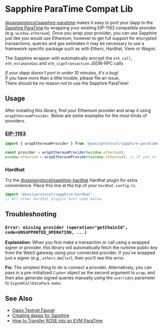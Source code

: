 # Sapphire ParaTime Compat Lib

[@oasisprotocol/sapphire-paratime] makes it easy to port your dapp to the [Sapphire ParaTime]
by wrapping your existing EIP-1193 compatible provider (e.g. `window.ethereum`).
Once you wrap your provider, you can use Sapphire just like you would use
Ethereum, however to get full support for encrypted transactions, queries and
gas estimates it may be necessary to use a framework-specific package such as
with Ethers, Hardhat, Viem or Wagmi.

The Sapphire wrapper with automatically encrypt the `eth_call`, `eth_estimateGas`
and `eth_signTransaction` JSON-RPC calls

[@oasisprotocol/sapphire-paratime]: https://www.npmjs.com/package/@oasisprotocol/sapphire-paratime
[sapphire paratime]: https://docs.oasis.io/dapp/sapphire/

_If your dapp doesn't port in under 10 minutes, it's a bug!_<br />
If you have more than a little trouble, please file an issue.<br />
There should be _no_ reason _not_ to use the Sapphire ParaTime!

## Usage

After installing this library, find your Ethereum provider and wrap it using
`wrapEthereumProvider`. Below are some examples for the most kinds of providers.

### [EIP-1193](https://eips.ethereum.org/EIPS/eip-1193)

```ts
import { wrapEthereumProvider } from '@oasisprotocol/sapphire-paratime';

const provider = wrapEthereumProvider(window.ethereum);
window.ethereum = wrapEthereumProvider(window.ethereum); // If you're feeling bold.
```

### Hardhat

Try the [@oasisprotocol/sapphire-hardhat] Hardhat plugin for extra convenience.
Place this line at the top of your `hardhat.config.ts`.

```js
import '@oasisprotocol/sapphire-hardhat';
// All other Hardhat plugins must come below.
```

[@oasisprotocol/sapphire-hardhat]: https://www.npmjs.com/package/@oasisprotocol/sapphire-hardhat

## Troubleshooting

### `Error: missing provider (operation="getChainId", code=UNSUPPORTED_OPERATION, ...)`

**Explanation:** When you first make a transaction or call using a wrapped signer or provider,
this library will automatically fetch the runtime public key from the Web3 gateway
using your connected provider. If you've wrapped just a signer (e.g., `ethers.Wallet`),
then you'll see this error.

**Fix:** The simplest thing to do is connect a provider. Alternatively, you can pass in
a pre-initialized `Cipher` object as the second argument to `wrap`; and then also generate
signed queries manually using the `overrides` parameter to `SignedCallDataPack.make`.

## See Also

- [Oasis Testnet Faucet](https://faucet.testnet.oasis.io/)
- [Creating dapps for Sapphire](https://docs.oasis.io/dapp/sapphire/quickstart)
- [How to Transfer ROSE into an EVM ParaTime](https://docs.oasis.io/general/manage-tokens/how-to-transfer-rose-into-paratime/)
